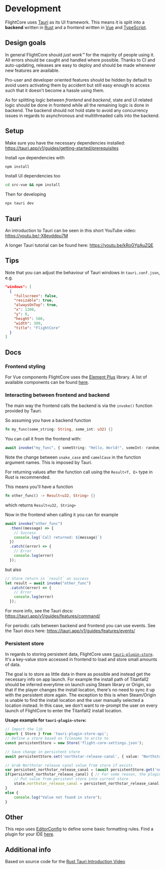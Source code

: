 # Development

FlightCore uses [Tauri](https://tauri.app/) as its UI framework. This means it is split into a **backend** written in [Rust](https://www.rust-lang.org/) and a frontend written in [Vue](https://vuejs.org/) and [TypeScript](https://www.typescriptlang.org/).

## Design goals

In general FlightCore should _just work™_ for the majority of people using it. All errors should be caught and handled where possible. Thanks to CI and auto-updating, releases are easy to deploy and should be made whenever new features are available.

Pro-user and developer oriented features should be hidden by default to avoid users activating them by accident but still easy enough to access such that it doesn't become a hassle using them.

As for splitting logic between _frontend_ and _backend_, state and UI related logic should be done in frontend while all the remaining logic is done in backend. The backend should not hold state to avoid any concurrency issues in regards to asynchronous and multithreaded calls into the backend.

## Setup

Make sure you have the necessary dependencies installed: https://tauri.app/v1/guides/getting-started/prerequisites


Install `npm` dependencies with 

```sh
npm install
```

Install UI dependencies too

```sh
cd src-vue && npm install
```

Then for developing

```sh
npx tauri dev
```

## Tauri

An introduction to Tauri can be seen in this short YouTube video: https://youtu.be/-X8evddpu7M

A longer Tauri tutorial can be found here: https://youtu.be/kRoGYgAuZQE

## Tips

Note that you can adjust the behaviour of Tauri windows in `tauri.conf.json`, e.g.

```json
"windows": [
  {
    "fullscreen": false,
    "resizable": true,
    "alwaysOnTop": true,
    "x": 1200,
    "y": 0,
    "height": 500,
    "width": 300,
    "title": "FlightCore"
  }
]
```

## Docs

### Frontend styling

For Vue components FlightCore uses the [Element Plus](https://element-plus.org/) library. A list of available components can be found [here](https://element-plus.org/en-US/component/button.html).

### Interacting between frontend and backend

The main way the frontend calls the backend is via the `invoke()` function provided by Tauri.

So assuming you have a backend function

```Rust
fn my_func(some_string: String, some_int: u32) {}
```

You can call it from the frontend with:

```Typescript
await invoke("my_func", { someString: "Hello, World!", someInt: random_int })
```

Note the change between `snake_case` and `camelCase` in the function argument names. This is imposed by Tauri.

For returning values after the function call using the `Result<T, E>` type in Rust is recommended.

This means you'll have a function

```Rust
fn other_func() -> Result<u32, String> {}
```

which returns `Result<u32, String>`

Now in the frontend when calling it you can for example

```Typescript
await invoke("other_func")
  .then((message) => {
    // Success
    console.log(`Call returned: ${message}`)
  })
  .catch((error) => {
    // Error
    console.log(error)
  });
```

but also

```Typescript
// Store return in `result` on success
let result = await invoke("other_func")
  .catch((error) => {
    // Error
    console.log(error)
  });
```

For more info, see the Tauri docs: https://tauri.app/v1/guides/features/command/

For periodic calls between backend and frontend you can use events. See the Tauri docs here: https://tauri.app/v1/guides/features/events/

### Persistent store

In regards to storing persistent data, FlightCore uses [`tauri-plugin-store`](https://github.com/tauri-apps/tauri-plugin-store). It's a key-value store accessed in frontend to load and store small amounts of data.

The goal is to store as little data in there as possible and instead get the necessary info on app launch.
For example the install path of Titanfall2 should be inferred everytime on launch using Steam library or Origin, so that if the player changes the install location, there's no need to sync it up with the persistent store again.
The exception to this is when Steam/Origin is unable to find the install location and the user manually selected a location instead. In this case, we don't want to re-prompt the user on every launch of FlightCore to enter the Titanfall2 install location.

**Usage example for `tauri-plugin-store`:**

```typescript
// Import the lib
import { Store } from 'tauri-plugin-store-api';
// Define a store based on filename to write to
const persistentStore = new Store('flight-core-settings.json');

// Save change in persistent store
await persistentStore.set('northstar-release-canal', { value: "NorthstarReleasecandidate" });

// Grab Northstar release canal value from store if exists
var persistent_northstar_release_canal = (await persistentStore.get('northstar-release-canal')) as any;
if(persistent_northstar_release_canal) { // For some reason, the plugin-store doesn't throw an eror but simply returns `null` when key not found
    // Put value from peristent store into current store
    state.northstar_release_canal = persistent_northstar_release_canal.value as string;
}
else {
    console.log("Value not found in store");
}

```

## Other

This repo uses [EditorConfig](https://editorconfig.org/) to define some basic formatting rules. Find a plugin for your IDE [here](https://editorconfig.org/#download).

## Additional info

Based on source code for the [Rust Tauri Introduction Video](https://www.youtube.com/watch?v=kRoGYgAuZQE&list=PL7r-PXl6ZPcCIOFaL7nVHXZvBmHNhrh_Q)
